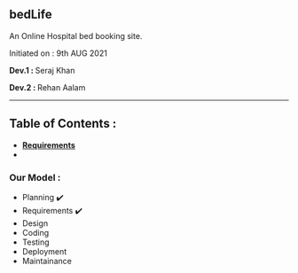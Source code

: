 ## bedLife
An Online Hospital bed booking site.

Initiated on : 9th AUG 2021
<p><b>Dev.1 : </b>Seraj Khan</p>
<p><b>Dev.2 : </b>Rehan Aalam</p>
<hr />

## Table of Contents :
- <b>[Requirements](.init/requirements.md)</b>
- 


### Our Model :
- Planning ✔️
- Requirements ✔️
- Design
- Coding
- Testing
- Deployment
- Maintainance
